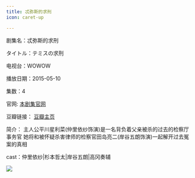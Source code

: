 ```yaml
---
title: 忒弥斯的求刑
icon: caret-up

---
```


剧集名：忒弥斯的求刑

タイトル：テミスの求刑

电视台：WOWOW

播放日期：2015-05-10

集数：4

官网: [本剧集官网](https://www.wowow.co.jp/detail/106681)

豆瓣链接： [豆瓣主页](https://movie.douban.com/subject/26346495/)

简介： 主人公平川星利菜(仲里依纱饰演)是一名背负着父亲被杀的过去的检察厅事务官 她将和被怀疑杀害律师的检察官田岛亮二(岸谷五朗饰演)一起解开过去冤案的真相

cast：仲里依纱|杉本哲太|岸谷五朗|高冈奏辅

![](https://listpic.tsgsanjiao.com/2015/2015nmsdqx.jpg)